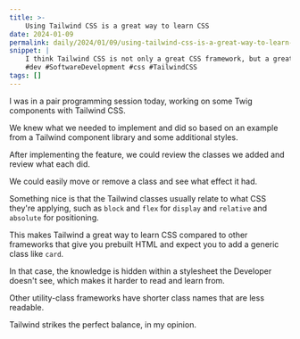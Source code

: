 ```yaml
---
title: >-
    Using Tailwind CSS is a great way to learn CSS
date: 2024-01-09
permalink: daily/2024/01/09/using-tailwind-css-is-a-great-way-to-learn-css
snippet: |
    I think Tailwind CSS is not only a great CSS framework, but a great way to learn CSS itself.
    #dev #SoftwareDevelopment #css #TailwindCSS
tags: []
---
```


I was in a pair programming session today, working on some Twig components with Tailwind CSS.

We knew what we needed to implement and did so based on an example from a Tailwind component library and some additional styles.

After implementing the feature, we could review the classes we added and review what each did.

We could easily move or remove a class and see what effect it had.

Something nice is that the Tailwind classes usually relate to what CSS they're applying, such as `block` and `flex` for `display` and `relative` and `absolute` for positioning.

This makes Tailwind a great way to learn CSS compared to other frameworks that give you prebuilt HTML and expect you to add a generic class like `card`.

In that case, the knowledge is hidden within a stylesheet the Developer doesn't see, which makes it harder to read and learn from.

Other utility-class frameworks have shorter class names that are less readable.

Tailwind strikes the perfect balance, in my opinion.
